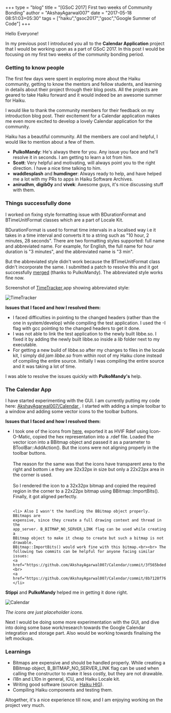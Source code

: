 +++
type = "blog"
title = "[GSoC 2017] First two weeks of Community Bonding"
author = "AkshayAgarwal007"
date = "2017-05-18 08:51:03+05:30"
tags = ["haiku","gsoc2017","gsoc","Google Summer of Code"]
+++ 

<p>Hello Everyone!</p>

<p>In my previous post I introduced you all to the <b>Calendar Application</b>
project that I would be working upon as a part of GSoC 2017. In this post I 
would be focusing on my first two weeks of the community bonding period.</p>

<h3>Getting to know people</h3>

<p>The first few days were spent in exploring more about the Haiku community,
getting to know the mentors and fellow students, and learning in details
about their project through their blog posts. All the projects are geared to
take Haiku forward and it would indeed be an awesome summer for Haiku.</p>

<p>I would like to thank the community members for their feedback on my
introduction blog post. Their excitement for a Calendar application makes me
even more excited to develop a lovely Calendar application for the
community.</p>

<p>Haiku has a beautiful community. All the members are cool and helpful, I
would like to mention about a few of them.</p>

<ul>
    <li><b>PulkoMandy</b>: He's always there for you. Any issue you face and 
    he'll resolve it in seconds. I am getting to learn a lot from him.</li>
    <li><b>Scott</b>: Very helpful and motivating, will always point you to the
    right direction. I have a nice time talking to him.</li>
    <li><b>waddlesplash</b> and <b>humdinger</b>: Always ready to help, and
    have helped me a lot with my PRs to apps in Haiku Software
    Archives.</li>
    <li><b>anirudhm</b>, <b>digib0y</b> and <b>vivek</b>: Awesome guys, it's 
    nice discussing stuff with them.</li>
</ul>


<h3>Things successfully done</h3>

<p>I worked on fixing style formatting issue with BDurationFormat and
BTimeUnitFormat classes which are a part of Locale Kit.</p>

<p>BDurationFormat is used to format time intervals in a localised way i.e it
takes in a time interval and converts it to a string such as "10 hour, 2
minutes, 28 seconds". There are two formatting styles supported: full name and
abbreviated name. For example, for English, the full name for hour duration is
"3 minutes", and the abbreviated name is "3 min".</p>

<p>But the abbreviated style didn't work because the BTimeUnitFormat class 
didn't incorporate the same. I submitted a patch to resolve this and it got 
successfully <a href="http://cgit.haiku-os.org/haiku/commit/?id=hrev51173">
merged</a> (thanks to PulkoMandy). The abbreviated style works fine now.</p>

<p>Screenshot of <a href ="https://github.com/HaikuArchives/TimeTracker">
TimeTracker </a>app showing abbreviated style:</p>

<p><img src="/files/blog/AkshayAgarwal007/timetracker-abbr.png" alt="TimeTracker" 
class="img-responsive center-block"></p>

<p><b>Issues that I faced and how I resolved them:</b></p>

<ul>
    <li>I faced difficulties in pointing to the changed headers (rather than the 
    one in system/develop) while compiling the test application. I used the -I 
    flag with gcc pointing to the changed headers to get it done.</li>
    <li> I was not able to link the test application to the newly built
    libbe.so. I fixed it by adding the newly built libbe.so inside a <i>lib</i> folder 
    next to my executable.</li>
    <li> For getting a new build of libbe.so after my changes to files in the 
    locale kit, I simply did <i>jam libbe.so</i> from within root of my Haiku clone 
    instead of compiling the entire source. Initially I was compiling the entire
    source and it was taking a lot of time. 
    </li>
</ul>

<p> I was able to resolve the issues quickly with <b>PulkoMandy's</b> help.</p>

<h3>The Calendar App</h3>

<p>I have started experimenting with the GUI. I am currently putting my code here:
<a href="https://github.com/AkshayAgarwal007/Calendar">AkshayAgarwal007/Calendar
</a>. I started with adding a simple toolbar to a window and adding some vector
icons to the toolbar buttons.</p>

<p><b>Issues that I faced and how I resolved them:</b></p>

<ul>
    <li>I took one of the icons from 
    <a href="http://zumi.xoom.it/myhaiku/btoolbar/index.html">here</a>, exported 
    it as HVIF Rdef using Icon-O-Matic, copied the hex representation into a 
    .rdef file. Loaded the vector icon into a BBitmap object and passed it as a 
    parameter to BToolBar::AddAction(). But the icons were not aligning properly
    in the toolbar buttons.<br><br>The reason for the same was that the icons 
    have transparent area to the right and bottom i.e they are 32x32px in size 
    but only a 22x22px area in the corner is used.<br><br> So I rendered the 
    icon to a 32x32px bitmap and copied the required region in the corner to a 
    22x22px bitmap using BBitmap::ImportBits(). Finally, it got aligned 
    perfectly.</li><br>

    <li> Also I wasn't the handling the BBitmap object properly. BBitmaps are 
    expensive, since they create a full drawing context and thread in the 
    app_server. B_BITMAP_NO_SERVER_LINK flag can be used while creating a 
    BBitmap object to make it cheap to create but such a bitmap is not drawable. 
    BBitmap::ImportBits() would work fine with this bitmap.<br><br> The 
    following two commits can be helpful for anyone facing similar issues: 
    <a href="https://github.com/AkshayAgarwal007/Calendar/commit/3f565bdeda85cb6aa07ddb255a99ad808364a41f">AkshayAgarwal007/Calendar@3f565bd</a><br>
    <a href="https://github.com/AkshayAgarwal007/Calendar/commit/8b7128f76a6cdbb51eed3701a57d7dc65424762d">AkshayAgarwal007/Calendar@8b7128f</a></li>
</ul>

<p><b>Stippi</b> and <b>PulkoMandy</b> helped me in getting it done right.</p>

<p><img src="/files/blog/AkshayAgarwal007/calendar-toolbar.png" alt="Calendar" 
class="img-responsive center-block"></p>

<p><i>The icons are just placeholder icons.</i></p>

<p>Next I would be doing some more experimentation with the GUI, and dive into
doing some base work/research towards the Google Calendar integration and
storage part. Also would be working towards finalising the left mockups.</p>

<h3>Learnings</h3>

<ul>
    <li>Bitmaps are expensive and should be handled properly. While creating a 
    BBitmap object, B_BITMAP_NO_SERVER_LINK flag can be used when calling the 
    constructor to make it less costly, but they are not drawable.</li>
    <li>i18n and L10n in general, ICU, and Haiku Locale kit.</li>
    <li>Writing good software (source: 
    <a href="https://www.haiku-os.org/docs/HIG/index.xml">Haiku HIG</a>).</li>
    <li>Compiling Haiku components and testing them.</li>
</ul>

<p>Altogether, it's a nice experience till now, and I am enjoying working on the 
project very much.</p>
